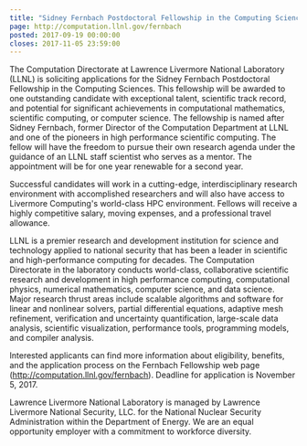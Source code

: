 ```yaml
---
title: "Sidney Fernbach Postdoctoral Fellowship in the Computing Sciences"
page: http://computation.llnl.gov/fernbach
posted: 2017-09-19 00:00:00
closes: 2017-11-05 23:59:00
---
```



The Computation Directorate at Lawrence Livermore National Laboratory (LLNL) is soliciting applications for the Sidney Fernbach Postdoctoral Fellowship in the Computing Sciences.  This fellowship will be awarded to one outstanding candidate with exceptional talent, scientific track record, and potential for significant achievements in computational mathematics, scientific computing, or computer science.  The fellowship is named after Sidney Fernbach, former Director of the Computation Department at LLNL and one of the pioneers in high performance scientific computing. The fellow will have the freedom to pursue their own research agenda under the guidance of an LLNL staff scientist who serves as a mentor.  The appointment will be for one year renewable for a second year. 
 
Successful candidates will work in a cutting-edge, interdisciplinary research environment with accomplished researchers and will also have access to Livermore Computing's world-class HPC environment.  Fellows will receive a highly competitive salary, moving expenses, and a professional travel allowance.
 
LLNL is a premier research and development institution for science and technology applied to national security that has been a leader in scientific and high-performance computing for decades.  The Computation Directorate in the laboratory conducts world-class, collaborative scientific research and development in high performance computing, computational physics, numerical mathematics, computer science, and data science.  Major research thrust areas include scalable algorithms and software for linear and nonlinear solvers, partial differential equations, adaptive mesh refinement, verification and uncertainty quantification, large-scale data analysis, scientific visualization, performance tools, programming models, and compiler analysis.
 
Interested applicants can find more information about eligibility, benefits, and the application process on the Fernbach Fellowship web page (<http://computation.llnl.gov/fernbach>).  Deadline for application is November 5, 2017.
 
Lawrence Livermore National Laboratory is managed by Lawrence Livermore National Security, LLC. for the National Nuclear Security Administration within the Department of Energy.  We are an equal opportunity employer with a commitment to workforce diversity.
 
 
